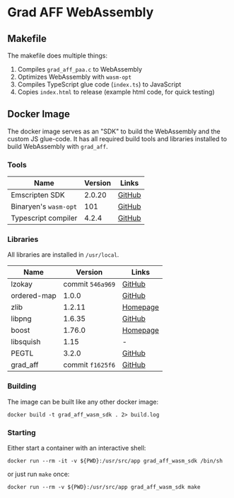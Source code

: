 # Grad AFF WebAssembly

## Makefile
The makefile does multiple things:
1. Compiles `grad_aff_paa.c` to WebAssembly
2. Optimizes WebAssembly with `wasm-opt`
3. Compiles TypeScript glue code (`index.ts`) to JavaScript
4. Copies `index.html` to release (example html code, for quick testing)

## Docker Image
The docker image serves as an "SDK" to build the WebAssembly and the custom JS glue-code. It has all required build tools and libraries installed to build WebAssembly with `grad_aff`.

### Tools
| Name          |   Version   |     Links     |
| ------------- | ----------- | ------------- |
| Emscripten SDK     | 2.0.20 | [GitHub](https://github.com/emscripten-core/emsdk)
| Binaryen's `wasm-opt` | 101 | [GitHub](https://github.com/WebAssembly/binaryen)
| Typescript compiler | 4.2.4 | [GitHub](https://github.com/Microsoft/TypeScript)

### Libraries
All libraries are installed in `/usr/local`.

| Name          |   Version   |     Links     |
| ------------- | ----------- | ------------- |
| lzokay | commit `546a969` | [GitHub](https://github.com/jackoalan/lzokay)
| ordered-map | 1.0.0 | [GitHub](https://github.com/Tessil/ordered-map)
| zlib | 1.2.11 | [Homepage](http://www.zlib.net)
| libpng | 1.6.35 | [GitHub](https://github.com/glennrp/libpng)
| boost | 1.76.0 | [Homepage](https://www.boost.org/)
| libsquish | 1.15 | -
| PEGTL | 3.2.0 | [GitHub](https://github.com/taocpp/PEGTL)
| grad_aff | commit `f1625f6` | [GitHub](https://github.com/gruppe-adler/grad_aff)

### Building
The image can be built like any other docker image:
```
docker build -t grad_aff_wasm_sdk . 2> build.log
```

### Starting
Either start a container with an interactive shell:
```
docker run --rm -it -v ${PWD}:/usr/src/app grad_aff_wasm_sdk /bin/sh
```
or just run `make` once:
```
docker run --rm -v ${PWD}:/usr/src/app grad_aff_wasm_sdk make
```

